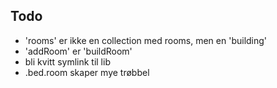 Todo
----
* 'rooms' er ikke en collection med rooms, men en 'building'
* 'addRoom' er 'buildRoom'
* bli kvitt symlink til lib
* .bed.room skaper mye trøbbel
